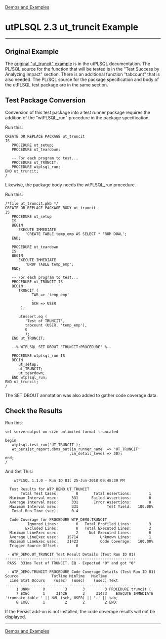 [Demos and Examples](README.md)

# utPLSQL 2.3 ut_truncit Example

---

## Original Example

The [original "ut_truncit" example](https://utplsql.org/utPLSQL/v2.3.1/testproc.html) is in the utPLSQL documentation.  The PL/SQL source for the function that will be tested is in the "Test Success by Analyzing Impact" section.  There is an additional function "tabcount" that is also needed.  The PL/SQL source for the package specification and body of the utPLSQL test package are in the same section.

## Test Package Conversion

Conversion of this test package into a test runner package requires the addition of the "wtPLSQL_run" procedure in the package specification.

Run this:

```
CREATE OR REPLACE PACKAGE ut_truncit
IS
   PROCEDURE ut_setup;
   PROCEDURE ut_teardown;

   -- For each program to test...
   PROCEDURE ut_TRUNCIT;
   PROCEDURE wtplsql_run;
END ut_truncit;
/
```

Likewise, the package body needs the wtPLSQL_run procedure.

Run this:

```
/*file ut_truncit.pkb */
CREATE OR REPLACE PACKAGE BODY ut_truncit
IS
   PROCEDURE ut_setup
   IS
   BEGIN
      EXECUTE IMMEDIATE 
         'CREATE TABLE temp_emp AS SELECT * FROM DUAL';
   END;
   
   PROCEDURE ut_teardown
   IS
   BEGIN
      EXECUTE IMMEDIATE 
         'DROP TABLE temp_emp';
   END;

   -- For each program to test...
   PROCEDURE ut_TRUNCIT IS
   BEGIN
      TRUNCIT (
            TAB => 'temp_emp'
            ,
            SCH => USER
       );

      utAssert.eq (
         'Test of TRUNCIT',
         tabcount (USER, 'temp_emp'),
         0
         );
   END ut_TRUNCIT;

   --% WTPLSQL SET DBOUT "TRUNCIT:PROCEDURE" %--

   PROCEDURE wtplsql_run IS
   BEGIN
      ut_setup;
      ut_TRUNCIT;
      ut_teardown;
   END wtplsql_run;
END ut_truncit;
/
```

The SET DBOUT annotation was also added to gather code coverage data.


## Check the Results

Run this:

```
set serveroutput on size unlimited format truncated

begin
   wtplsql.test_run('UT_TRUNCIT');
   wt_persist_report.dbms_out(in_runner_name  => 'UT_TRUNCIT'
                             ,in_detail_level => 30);
end;
/
```

And Get This:

```
    wtPLSQL 1.1.0 - Run ID 81: 25-Jun-2018 09:48:39 PM

  Test Results for WTP_DEMO.UT_TRUNCIT
       Total Test Cases:        0       Total Assertions:        1
  Minimum Interval msec:      331      Failed Assertions:        0
  Average Interval msec:      331       Error Assertions:        0
  Maximum Interval msec:      331             Test Yield:   100.00%
   Total Run Time (sec):      0.4

  Code Coverage for PROCEDURE WTP_DEMO.TRUNCIT
          Ignored Lines:        0   Total Profiled Lines:        3
         Excluded Lines:        0   Total Executed Lines:        2
  Minimum LineExec usec:        2     Not Executed Lines:        0
  Average LineExec usec:    15714          Unknown Lines:        1
  Maximum LineExec usec:    31423          Code Coverage:   100.00%
  Trigger Source Offset:        0

 - WTP_DEMO.UT_TRUNCIT Test Result Details (Test Run ID 81)
-----------------------------------------------------------
 PASS  331ms Test of TRUNCIT. EQ - Expected "0" and got "0"

 - WTP_DEMO.TRUNCIT PROCEDURE Code Coverage Details (Test Run ID 81)
Source               TotTime MinTime   MaxTime     
  Line Stat Occurs    (usec)  (usec)    (usec) Text
------ ---- ------ --------- ------- --------- ------------
     1 UNKN      0         3       3         3 PROCEDURE truncit (
     7 EXEC      1     31426       3     31423    EXECUTE IMMEDIATE 'truncate table ' || NVL (sch, USER) || '.' || tab;
     8 EXEC      1         2       2         2 END;
```

If the Persist add-on is not installed, the code coverage results will not be displayed.


---
[Demos and Examples](README.md)
